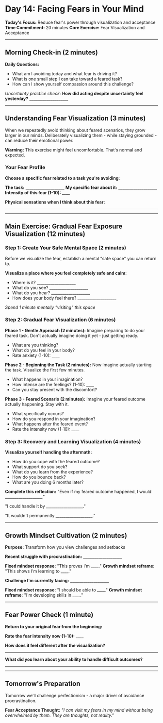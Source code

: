 # Day 14: Facing Fears in Your Mind

**Today's Focus:** Reduce fear's power through visualization and acceptance
**Time Commitment:** 20 minutes
**Core Exercise:** Fear Visualization and Acceptance

---

## Morning Check-in (2 minutes)

**Daily Questions:**
- What am I avoiding today and what fear is driving it?
- What is one small step I can take toward a feared task?
- How can I show yourself compassion around this challenge?

*Uncertainty practice check:*
**How did acting despite uncertainty feel yesterday?** ____________________

---

## Understanding Fear Visualization (3 minutes)

When we repeatedly avoid thinking about feared scenarios, they grow larger in our minds. Deliberately visualizing them - while staying grounded - can reduce their emotional power.

**Warning:** This exercise might feel uncomfortable. That's normal and expected.

### Your Fear Profile
**Choose a specific fear related to a task you're avoiding:**

**The task:** ____________________
**My specific fear about it:** ____________________
**Intensity of this fear (1-10):** ____

**Physical sensations when I think about this fear:**
____________________

---

## Main Exercise: Gradual Fear Exposure Visualization (12 minutes)

### Step 1: Create Your Safe Mental Space (2 minutes)

Before we visualize the fear, establish a mental "safe space" you can return to.

**Visualize a place where you feel completely safe and calm:**
- Where is it? ____________________
- What do you see? ____________________
- What do you hear? ____________________
- How does your body feel there? ____________________

*Spend 1 minute mentally "visiting" this space*

### Step 2: Gradual Fear Visualization (6 minutes)

**Phase 1 - Gentle Approach (2 minutes):**
Imagine preparing to do your feared task. Don't actually imagine doing it yet - just getting ready.
- What are you thinking?
- What do you feel in your body?
- Rate anxiety (1-10): ____

**Phase 2 - Beginning the Task (2 minutes):**
Now imagine actually starting the task. Visualize the first few minutes.
- What happens in your imagination?
- How intense are the feelings? (1-10): ____
- Can you stay present with the discomfort?

**Phase 3 - Feared Scenario (2 minutes):**
Imagine your feared outcome actually happening. Stay with it.
- What specifically occurs?
- How do you respond in your imagination?
- What happens after the feared event?
- Rate the intensity now (1-10): ____

### Step 3: Recovery and Learning Visualization (4 minutes)

**Visualize yourself handling the aftermath:**
- How do you cope with the feared outcome?
- What support do you seek?
- What do you learn from the experience?
- How do you bounce back?
- What are you doing 6 months later?

**Complete this reflection:**
"Even if my feared outcome happened, I would ___________________."

"I could handle it by ___________________."

"It wouldn't permanently ___________________."

---

## Growth Mindset Cultivation (2 minutes)

**Purpose:** Transform how you view challenges and setbacks

**Recent struggle with procrastination:** ____________________

**Fixed mindset response:** "This proves I'm ____."
**Growth mindset reframe:** "This shows I'm learning to ____."

**Challenge I'm currently facing:** ____________________

**Fixed mindset response:** "I should be able to ____."
**Growth mindset reframe:** "I'm developing skills in ____."

---

## Fear Power Check (1 minute)

**Return to your original fear from the beginning:**

**Rate the fear intensity now (1-10):** ____

**How does it feel different after the visualization?**
____________________

**What did you learn about your ability to handle difficult outcomes?**
____________________

---

## Tomorrow's Preparation
Tomorrow we'll challenge perfectionism - a major driver of avoidance procrastination.

**Fear Acceptance Thought:**
*"I can visit my fears in my mind without being overwhelmed by them. They are thoughts, not reality."*